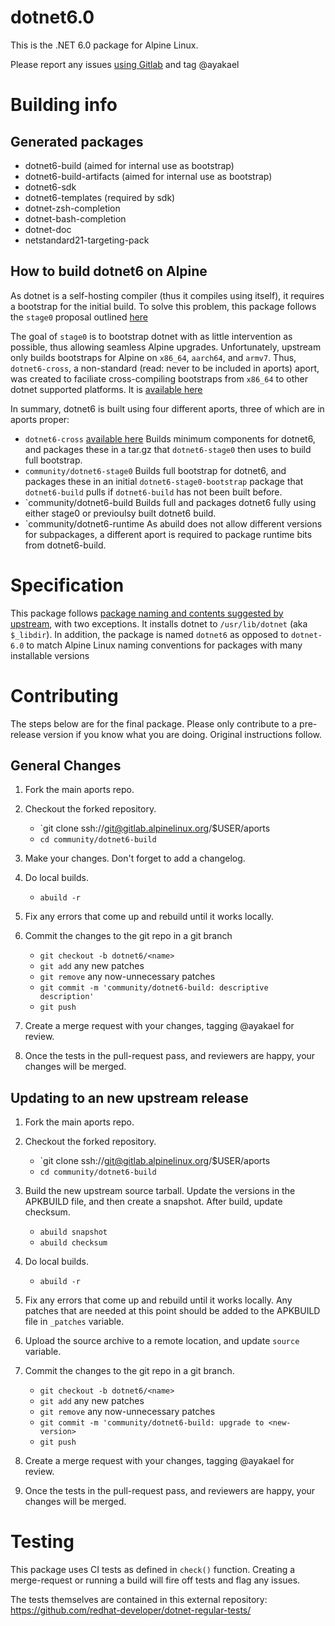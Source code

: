 # dotnet6.0

This is the .NET 6.0 package for Alpine Linux.

Please report any issues [using Gitlab](https://gitlab.alpinelinux.org/alpine/aports/-/issues/new) and tag @ayakael

# Building info

## Generated packages
* dotnet6-build (aimed for internal use as bootstrap)
* dotnet6-build-artifacts (aimed for internal use as bootstrap)
* dotnet6-sdk
* dotnet6-templates (required by sdk)
* dotnet-zsh-completion
* dotnet-bash-completion
* dotnet-doc
* netstandard21-targeting-pack

## How to build dotnet6 on Alpine
As dotnet is a self-hosting compiler (thus it compiles using itself), it requires a bootstrap
for the initial build. To solve this problem, this package follows the `stage0` proposal
outlined [here](https://lists.alpinelinux.org/~alpine/devel/%3C33KG0XO61I4IL.2Z7RTAZ5J3SY6%408pit.net%3E)

The goal of `stage0` is to bootstrap dotnet with as little intervention as possible, thus allowing
seamless Alpine upgrades. Unfortunately, upstream only builds bootstraps for Alpine on `x86_64`,
`aarch64`, and `armv7`. Thus, `dotnet6-cross`, a non-standard (read: never to be included in aports) aport, was created to
faciliate cross-compiling bootstraps from `x86_64` to other dotnet supported platforms. 
It is [available here](https://gitlab.alpinelinux.org/ayakael/dotnet6-cross)

In summary, dotnet6 is built using four different aports, three of which are in aports proper:

* `dotnet6-cross` [available here](https://gitlab.alpinelinux.org/ayakael/dotnet6-cross)
Builds minimum components for dotnet6, and packages these in a tar.gz that `dotnet6-stage0` then uses to build full bootstrap.
* `community/dotnet6-stage0`
Builds full bootstrap for dotnet6, and packages these in an initial `dotnet6-stage0-bootstrap` package that `dotnet6-build`
pulls if `dotnet6-build` has not been built before.
* `community/dotnet6-build
Builds full and packages dotnet6 fully using either stage0 or previoulsy built dotnet6 build.
* `community/dotnet6-runtime
As abuild does not allow different versions for subpackages, a different aport is required to 
package runtime bits from dotnet6-build.

# Specification

This package follows [package naming and contents suggested by upstream](https://docs.microsoft.com/en-us/dotnet/core/build/distribution-packaging),
with two exceptions. It installs dotnet to `/usr/lib/dotnet` (aka `$_libdir`). 
In addition, the package is named `dotnet6` as opposed to `dotnet-6.0`
to match Alpine Linux naming conventions for packages with many installable versions

# Contributing

The steps below are for the final package. Please only contribute to a
pre-release version if you know what you are doing. Original instructions
follow.

## General Changes

1. Fork the main aports repo.

2. Checkout the forked repository.

    - `git clone ssh://git@gitlab.alpinelinux.org/$USER/aports
    - `cd community/dotnet6-build`

3. Make your changes. Don't forget to add a changelog.

4. Do local builds.

    - `abuild -r`

5. Fix any errors that come up and rebuild until it works locally.

6. Commit the changes to the git repo in a git branch

	- `git checkout -b dotnet6/<name>`
    - `git add` any new patches
    - `git remove` any now-unnecessary patches
    - `git commit -m 'community/dotnet6-build: descriptive description'`
    - `git push`

7. Create a merge request with your changes, tagging @ayakael for review.

8. Once the tests in the pull-request pass, and reviewers are happy, your changes
   will be merged.

## Updating to an new upstream release

1. Fork the main aports repo.

2. Checkout the forked repository.

    - `git clone ssh://git@gitlab.alpinelinux.org/$USER/aports
    - `cd community/dotnet6-build`


3. Build the new upstream source tarball. Update the versions in the
   APKBUILD file, and then create a snapshot. After build, update checksum.

    - `abuild snapshot`
    - `abuild checksum`

4. Do local builds.

    - `abuild -r`

5. Fix any errors that come up and rebuild until it works locally. Any
   patches that are needed at this point should be added to the APKBUILD file
   in `_patches` variable.

6. Upload the source archive to a remote location, and update `source` variable.

7. Commit the changes to the git repo in a git branch.

	- `git checkout -b dotnet6/<name>`	
    - `git add` any new patches
    - `git remove` any now-unnecessary patches
    - `git commit -m 'community/dotnet6-build: upgrade to <new-version>`
    - `git push`

8. Create a merge request with your changes, tagging @ayakael for review.

9. Once the tests in the pull-request pass, and reviewers are happy, your changes
   will be merged.

# Testing

This package uses CI tests as defined in `check()` function. Creating a
merge-request or running a build will fire off tests and flag any issues.

The tests themselves are contained in this external repository:
https://github.com/redhat-developer/dotnet-regular-tests/
